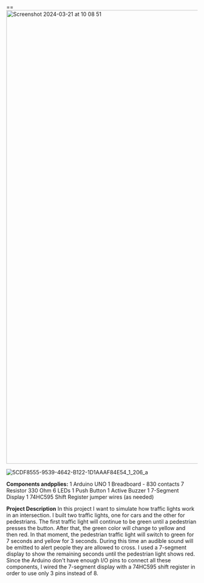 ==<img width="1195" alt="Screenshot 2024-03-21 at 10 08 51" src="https://github.com/Alexandra-Glentoaica00/Arduino-Traffic-Lights-Simulator/assets/111219179/8bc11524-2839-474f-b9c5-b7c94a82122f">

![5CDF8555-9539-4642-B122-1D1AAAF84E54_1_206_a](https://github.com/Alexandra-Glentoaica00/Arduino-Traffic-Lights-Simulator/assets/111219179/069d7301-995f-4e2d-8d36-bbf4af54c420)

**Components andpplies:**
1 Arduino UNO
1 Breadboard - 830 contacts
7 Resistor 330 Ohm
6 LEDs
1 Push Button
1 Active Buzzer
1 7-Segment Display
1 74HC595 Shift Register
jumper wires (as needed)

**Project Description**
In this project I want to simulate how traffic lights work in an intersection. I built two traffic lights, one for cars and the other for pedestrians. The first traffic light will continue to be green until a pedestrian presses the button. After that, the green color will change to yellow and then red. In that moment, the pedestrian traffic light will switch to green for 7 seconds and yellow for 3 seconds. During this time an audible sound will be emitted to alert people they are allowed to cross.
I used a 7-segment display to show the remaining seconds until the pedestrian light shows red.
Since the Arduino don't have enough I/O pins to connect all these components, I wired the 7-segment display with a 74HC595 shift register in order to use only 3 pins instead of 8.
